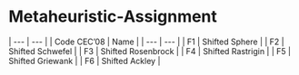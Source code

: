 # Metaheuristic-Assignment

| --- | --- |
| Code CEC’08 | Name |
| --- | --- |
| F1 | Shifted Sphere |
| F2 | Shifted Schwefel |
| F3 | Shifted Rosenbrock |
| F4 | Shifted Rastrigin |
| F5 | Shifted Griewank |
| F6 | Shifted Ackley |

